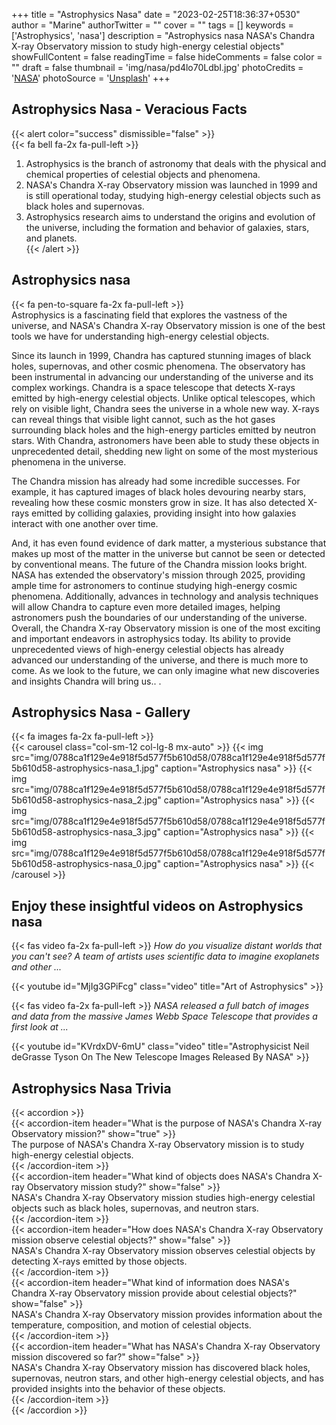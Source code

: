 +++
title = "Astrophysics Nasa"
date = "2023-02-25T18:36:37+0530"
author = "Marine"
authorTwitter = ""
cover = ""
tags = []
keywords = ['Astrophysics', 'nasa']
description = "Astrophysics nasa NASA's Chandra X-ray Observatory mission to study high-energy celestial objects"
showFullContent = false
readingTime = false
hideComments = false
color = ""
draft = false
thumbnail = 'img/nasa/pd4lo70LdbI.jpg'
photoCredits = '<a href="https://unsplash.com/@nasa">NASA</a>'
photoSource = '<a href="https://unsplash.com/photos/pd4lo70LdbI">Unsplash</a>'
+++
## Astrophysics Nasa - Veracious Facts 
{{< alert color="success" dismissible="false" >}}  
{{< fa bell fa-2x fa-pull-left >}}  <br> 
1. Astrophysics is the branch of astronomy that deals with the physical and chemical properties of celestial objects and phenomena.  
1. NASA's Chandra X-ray Observatory mission was launched in 1999 and is still operational today, studying high-energy celestial objects such as black holes and supernovas.  
1. Astrophysics research aims to understand the origins and evolution of the universe, including the formation and behavior of galaxies, stars, and planets.  
{{< /alert >}}  
## Astrophysics nasa  
  
{{< fa pen-to-square fa-2x fa-pull-left >}}  
Astrophysics is a fascinating field that explores the vastness of the universe, and NASA's Chandra X-ray Observatory mission is one of the best tools we have for understanding high-energy celestial objects. 

 Since its launch in 1999, Chandra has captured stunning images of black holes, supernovas, and other cosmic phenomena. The observatory has been instrumental in advancing our understanding of the universe and its complex workings. Chandra is a space telescope that detects X-rays emitted by high-energy celestial objects. Unlike optical telescopes, which rely on visible light, Chandra sees the universe in a whole new way. X-rays can reveal things that visible light cannot, such as the hot gases surrounding black holes and the high-energy particles emitted by neutron stars. With Chandra, astronomers have been able to study these objects in unprecedented detail, shedding new light on some of the most mysterious phenomena in the universe. 

 The Chandra mission has already had some incredible successes. For example, it has captured images of black holes devouring nearby stars, revealing how these cosmic monsters grow in size. It has also detected X-rays emitted by colliding galaxies, providing insight into how galaxies interact with one another over time. 

 And, it has even found evidence of dark matter, a mysterious substance that makes up most of the matter in the universe but cannot be seen or detected by conventional means. The future of the Chandra mission looks bright. NASA has extended the observatory's mission through 2025, providing ample time for astronomers to continue studying high-energy cosmic phenomena. Additionally, advances in technology and analysis techniques will allow Chandra to capture even more detailed images, helping astronomers push the boundaries of our understanding of the universe. Overall, the Chandra X-ray Observatory mission is one of the most exciting and important endeavors in astrophysics today. Its ability to provide unprecedented views of high-energy celestial objects has already advanced our understanding of the universe, and there is much more to come. As we look to the future, we can only imagine what new discoveries and insights Chandra will bring us.. .   
## Astrophysics Nasa - Gallery   
{{< fa images fa-2x fa-pull-left >}}   
{{< carousel class="col-sm-12                        col-lg-8 mx-auto" >}} 
{{< img src="img/0788ca1f129e4e918f5d577f5b610d58/0788ca1f129e4e918f5d577f5b610d58-astrophysics-nasa_1.jpg"                             caption="Astrophysics nasa"                                 >}} 
{{< img src="img/0788ca1f129e4e918f5d577f5b610d58/0788ca1f129e4e918f5d577f5b610d58-astrophysics-nasa_2.jpg"                             caption="Astrophysics nasa"                                 >}} 
{{< img src="img/0788ca1f129e4e918f5d577f5b610d58/0788ca1f129e4e918f5d577f5b610d58-astrophysics-nasa_3.jpg"                             caption="Astrophysics nasa"                                 >}} 
{{< img src="img/0788ca1f129e4e918f5d577f5b610d58/0788ca1f129e4e918f5d577f5b610d58-astrophysics-nasa_0.jpg"                             caption="Astrophysics nasa"                                 >}} 
{{< /carousel >}}  
## Enjoy these insightful videos on Astrophysics nasa  
   
  {{< fas video fa-2x fa-pull-left >}}
  *How do you visualize distant worlds that you can't see? A team of artists uses scientific data to imagine exoplanets and other ...* 

{{< youtube id="MjIg3GPiFcg" class="video" title="Art of Astrophysics" >}}
   
  {{< fas video fa-2x fa-pull-left >}}
  *NASA released a full batch of images and data from the massive James Webb Space Telescope that provides a first look at ...* 

{{< youtube id="KVrdxDV-6mU" class="video" title="Astrophysicist Neil deGrasse Tyson On The New Telescope Images Released By NASA" >}}
## Astrophysics Nasa Trivia   
{{< accordion >}}  
  {{< accordion-item header="What is the purpose of NASA's Chandra X-ray Observatory mission?" show="true" >}}  
    The purpose of NASA's Chandra X-ray Observatory mission is to study high-energy celestial objects.  
  {{< /accordion-item >}}  
  {{< accordion-item header="What kind of objects does NASA's Chandra X-ray Observatory mission study?" show="false" >}}  
    NASA's Chandra X-ray Observatory mission studies high-energy celestial objects such as black holes, supernovas, and neutron stars.  
  {{< /accordion-item >}}  
  {{< accordion-item header="How does NASA's Chandra X-ray Observatory mission observe celestial objects?" show="false" >}}  
    NASA's Chandra X-ray Observatory mission observes celestial objects by detecting X-rays emitted by those objects.  
  {{< /accordion-item >}}  
  {{< accordion-item header="What kind of information does NASA's Chandra X-ray Observatory mission provide about celestial objects?" show="false" >}}  
    NASA's Chandra X-ray Observatory mission provides information about the temperature, composition, and motion of celestial objects.  
  {{< /accordion-item >}}  
  {{< accordion-item header="What has NASA's Chandra X-ray Observatory mission discovered so far?" show="false" >}}  
    NASA's Chandra X-ray Observatory mission has discovered black holes, supernovas, neutron stars, and other high-energy celestial objects, and has provided insights into the behavior of these objects.  
  {{< /accordion-item >}}  
{{< /accordion >}}  
